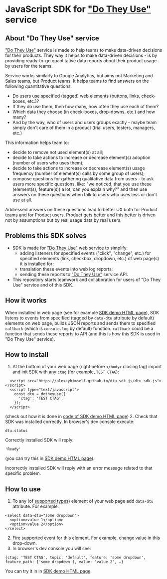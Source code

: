 # JavaScript SDK for ["Do They Use"](https://dotheyuse.com) service

## About "Do They Use" service
["Do They Use"](https://dotheyuse.com) service is made to help teams to make data-driven decisions for their products. 
They way it helps to make data-driven decisions - is by providing ready-to-go quantitative data reports about their product usage by users for the teams. 

Service works similarly to Google Analytics, but aims not Marketing and Sales teams, but Product teams. It helps teams to find answers on the following quantitative questions:
* Do users use specified (tagged) web elements (buttons, links, check-boxes, etc.)?
* If they do use them, then how many, how often they use each of them?
* Which data they choose (in check-boxes, drop-downs, etc.) and how many?
* And by the way, who of users and users groups exactly - maybe team simply don't care of them in a product (trial users, testers, managers, etc.)

This information helps team to:
* decide to remove not used element(s) at all;
* decide to take actions to increase or decrease element(s) adoption (number of users who uses them);
* decide to take actions to increase or decrease element(s) usage frequency (number of element(s) calls by some group of users);
* compose questions for gathering qualitative data from users - to ask users more specific questions, like: "we noticed, that you use these (element(s), feature(s)) a lot, can you explain why?" and then use answers on these questions when talk to users who uses less or don't use at all.

Addressed answers on these questions lead to better UX both for Product teams and for Product users. Product gets better and this better is driven not by assumptions but by real usage data by real users.

## Problems this SDK solves
* SDK is made for ["Do They Use"](https://dotheyuse.com) web service to simplify:
  * adding listeners for specified events ("click", "change", etc.) for specified elements (link, checkbox, dropdown, etc.) of web page(s) it is installed for;
  * translation these events into web log reports;
  * sending these reports to ["Do They Use"](https://dotheyuse.com) service API.
* This repository starts teamwork and collaboration for users of "Do They Use" service and of this SDK.

## How it works
When installed in web page (see for example [SDK demo HTML page](https://alexeyhimself.github.io/dtu_sdk_js/dtu_sdk_js_demo.html)), SDK listens to events from specified (tagged by `data-dtu` attribute by default) elements on web page, builds JSON reports and sends them to specified `callback` (which is `console.log` by default) function. `callback` could be a function that sends these reports to API (and this is how this SDK is used in "Do They Use" service).

## How to install
1. At the bottom of your web page (right before `</body>` closing tag) import and init SDK with any `ctag` (for example, `TEST CTAG`):
```
  <script src="https://alexeyhimself.github.io/dtu_sdk_js/dtu_sdk.js"></script>
  <script type="text/javascript">
    const dtu = dotheyuse({
      'ctag': 'TEST CTAG',
    });
  </script>
```
(check out how it is done in [code of SDK demo HTML page](https://github.com/alexeyhimself/dtu_sdk_js/blob/main/dtu_sdk_js_demo.html))
2. Check that SDK was installed correctly. In browser's dev console execute:
```
dtu.status
```
Correctly installed SDK will reply:
```
'Ready'
```
(you can try this in [SDK demo HTML page](https://alexeyhimself.github.io/dtu_sdk_js/dtu_sdk_js_demo.html)).

Incorrectly installed SDK will reply with an error message related to that specific problem.

## How to use
1. To any (of [supported types](/dtu_sdk.js#L6)) element of your web page add `data-dtu` attribute. For example:
```
<select data-dtu="some dropdown">
  <option>value 1</option>
  <option>value 2</option>
</select>
```
2. Fire supported event for this element. For example, change value in this drop-down.
3. In browser's dev console you will see:
```
{ctag: 'TEST CTAG', topic: 'default', feature: 'some dropdown', feature_path: ['some dropdown'], value: 'value 2', …}
```
You can try it in in [SDK demo HTML page](https://alexeyhimself.github.io/dtu_sdk_js/dtu_sdk_js_demo.html).
